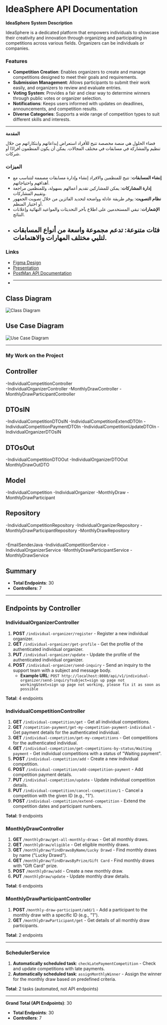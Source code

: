 # IdeaSphere API Documentation

**IdeaSphere System Description**

IdeaSphere is a dedicated platform that empowers individuals to showcase their creativity and innovation through organizing and participating in competitions across various fields. Organizers can be individuals or companies.

### Features

- **Competition Creation**: Enables organizers to create and manage competitions designed to meet their goals and requirements.
- **Submission Management**: Allows participants to submit their work easily, and organizers to review and evaluate entries.
- **Voting System**: Provides a fair and clear way to determine winners through public votes or organizer selection.
- **Notifications**: Keeps users informed with updates on deadlines, announcements, and competition results.
- **Diverse Categories**: Supports a wide range of competition types to suit different skills and interests.

---

**المقدمة**

فضاء الحلول هي منصة مخصصة تتيح للأفراد استعراض إبداعاتهم وابتكاراتهم من خلال تنظيم والمشاركة في مسابقات في مختلف المجالات. يمكن أن يكون المنظمون أفرادًا أو شركات.

### الميزات

- **إنشاء المسابقات**: تتيح للمنظمين والافراد إنشاء وإدارة مسابقات مصممة لتتناسب مع أهدافهم واحتياجاتهم.
- **إدارة المشاركات**: يمكن للمشاركين تقديم أعمالهم بسهولة، وللمنظمين مراجعة وتقييم المشاركات.
- **نظام التصويت**: يوفر طريقة عادلة وواضحة لتحديد الفائزين من خلال تصويت الجمهور أو اختيار المنظم.
- **الإشعارات**: تبقي المستخدمين على اطلاع بآخر التحديثات والمواعيد النهائية وإعلانات النتائج.
- **فئات متنوعة**: تدعم مجموعة واسعة من أنواع المسابقات لتلبي مختلف المهارات والاهتمامات.
  ---
### Links

- [Figma Design](https://www.figma.com/proto/oUBCUch383eDZlzbEHI1jv/IdeaSphere?node-id=61-497&p=f&t=1zzA4JYAwr813AdI-1&scaling=contain&content-scaling=fixed&page-id=0%3A1)
- [Presentation](https://www.canva.com/design/DAGbau1CiMA/fg470odHkUVnt0vgD1Unmg/edit)
- [PostMan API Documentation](https://documenter.getpostman.com/view/39709949/2sAYJAcwWX)
- 
  ---

## Class Diagram

![Class Diagram](https://cdn.discordapp.com/attachments/1321830373256335403/1325847348890566749/IdeaSphereClassDiagram.drawio.png?ex=677d4711&is=677bf591&hm=544b66b3840b4305752da97ce688d9c900d7666a08bf0c9d47adc8376e722fe1&)

## Use Case Diagram

![Use Case Diagram](https://cdn.discordapp.com/attachments/1321830373256335403/1325964561186164766/ideaSphereUseCase.drawio.png?ex=677db43a&is=677c62ba&hm=db0d9c750d1284664d39951e937a190b0a289b3b464040db2fb2f33d58abb08a&)

---
### My Work on the Project
## Controller
-IndividualCompetitionController  
-IndividualOrganizerController
-MonthlyDrawController
-MonthlyDrawParticipantController

## DTOsIN
-IndividualCompetitionDTOsIN
-IndividualCompetitionExtendDTOIn
-IndividualCompetitionPaymentDTOIn
-IndividualCompetitionUpdateDTOIn
-IndividualOrganizerDTOsIN
## DTOsOut
-IndividualCompetitionDTOOut
-IndividualOrganizerDTOOut
MonthlyDrawOutDTO

## Model
-IndividualCompetition
-IndividualOrganizer
-MonthlyDraw
-MonthlyDrawParticipant

## Repository
-IndividualCompetitionRepository
-IndividualOrganizerRepository
-MonthlyDrawParticipantRepository
-MonthlyDrawRepository
##
-EmailSenderJava
-IndividualCompetitionService
-IndividualOrganizerService
-MonthlyDrawParticipantService
-MonthlyDrawService





## Summary

- **Total Endpoints**: 30
- **Controllers**: 7

---

## Endpoints by Controller

### IndividualOrganizerController

1. **POST** `/individual-organizer/register` - Register a new individual organizer.
2. **GET** `/individual-organizer/get-profile` - Get the profile of the authenticated individual organizer.
3. **PUT** `/individual-organizer/update` - Update the profile of the authenticated individual organizer.
4. **POST** `/individual-organizer/send-inquiry` - Send an inquiry to the support team with a subject and message body.
   - **Example URL**: `POST http://localhost:8080/api/v1/individual-organizer/send-inquiry?subject=sign up page not working&text=sign up page not working, please fix it as soon as possible`

**Total**: 4 endpoints

### IndividualCompetitionController

1. **GET** `/individual-competition/get` - Get all individual competitions.
2. **GET** `/competition-payment/get-my-competition-payment-individual` - Get payment details for the authenticated individual.
3. **GET** `/individual-competition/get-my-competitions` - Get competitions for the authenticated individual.
4. **GET** `/individual-competition/get-competitions-by-status/Waiting payment` - Get individual competitions with a status of "Waiting payment".
5. **POST** `/individual-competition/add` - Create a new individual competition.
6. **POST** `/individual-competition/add-competition-payment` - Add competition payment details.
7. **PUT** `/individual-competition/update` - Update individual competition details.
8. **PUT** `/individual-competition/cancel-competition/1` - Cancel a competition with the given ID (e.g., "1").
9. **POST** `/individual-competition/extend-competition` - Extend the competition dates and participant numbers.

**Total**: 9 endpoints

### MonthlyDrawController

1. **GET** `/monthlyDraw/get-all-monthly-draws` - Get all monthly draws.
2. **GET** `/monthlyDraw/eligible` - Get eligible monthly draws.
3. **GET** `/monthlyDraw/findDrawsByName/Lucky Drawd` - Find monthly draws by name ("Lucky Drawd").
4. **GET** `/monthlyDraw/findDrawsByPrize/Gift Card` - Find monthly draws with "Gift Card" prize.
5. **POST** `/monthlyDraw/add` - Create a new monthly draw.
6. **PUT** `/monthlyDraw/update` - Update monthly draw details.

**Total**: 6 endpoints

### MonthlyDrawParticipantController

1. **POST** `/monthly-draw-participant/add/1` - Add a participant to the monthly draw with a specific ID (e.g., "1").
2. **GET** `/monthlyDrawParticipant/get` - Get details of all monthly draw participants.

**Total**: 2 endpoints

---

### SchedulerService

1. **Automatically scheduled task**: `checkLatePaymentCompetition` - Check and update competitions with late payments.
2. **Automatically scheduled task**: `assignMonthlyWinner` - Assign the winner for the monthly draw based on predefined criteria.

**Total**: 2 tasks (automated, not API endpoints)

---

**Grand Total (API Endpoints)**: 30
- **Total Endpoints**: 30
- **Controllers**: 7
